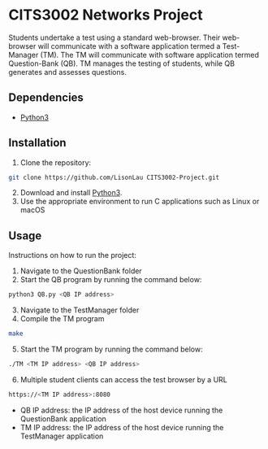 # CITS3002 Networks Project

Students undertake a test using a standard web-browser. Their web-browser will communicate with a software application termed a Test-Manager (TM). The TM will communicate with software application termed Question-Bank (QB). TM manages the testing of students, while QB generates and assesses questions. 

## Dependencies
- [Python3](https://www.python.org/downloads/)


## Installation

1. Clone the repository:
```bash
git clone https://github.com/LisonLau CITS3002-Project.git
```
2. Download and install [Python3](https://www.python.org/downloads/).
3. Use the appropriate environment to run C applications such as Linux or macOS

## Usage

Instructions on how to run the project:
1. Navigate to the QuestionBank folder
2. Start the QB program by running the command below:
```bash
python3 QB.py <QB IP address>
```
3. Navigate to the TestManager folder
4. Compile the TM program
```bash
make
```
5. Start the TM program by running the command below:
```bash
./TM <TM IP address> <QB IP address>
```
6. Multiple student clients can access the test browser by a URL 
```bash
https://<TM IP address>:8080
```
- QB IP address: the IP address of the host device running the QuestionBank application
- TM IP address: the IP address of the host device running the TestManager application
